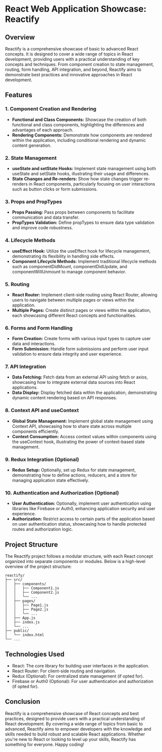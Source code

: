 # React Web Application Showcase: Reactify

## Overview
Reactify is a comprehensive showcase of basic to advanced React concepts. It is designed to cover a wide range of topics in React development, providing users with a practical understanding of key concepts and techniques. From component creation to state management, routing, form handling, API integration, and beyond, Reactify aims to demonstrate best practices and innovative approaches in React development.

## Features

### 1. Component Creation and Rendering
- **Functional and Class Components:** Showcase the creation of both functional and class components, highlighting the differences and advantages of each approach.
- **Rendering Components:** Demonstrate how components are rendered within the application, including conditional rendering and dynamic content generation.

### 2. State Management
- **useState and setState Hooks:** Implement state management using both useState and setState hooks, illustrating their usage and differences.
- **State Changes and Re-renders:** Show how state changes trigger re-renders in React components, particularly focusing on user interactions such as button clicks or form submissions.

### 3. Props and PropTypes
- **Props Passing:** Pass props between components to facilitate communication and data transfer.
- **PropTypes Validation:** Define propTypes to ensure data type validation and improve code robustness.

### 4. Lifecycle Methods
- **useEffect Hook:** Utilize the useEffect hook for lifecycle management, demonstrating its flexibility in handling side effects.
- **Component Lifecycle Methods:** Implement traditional lifecycle methods such as componentDidMount, componentDidUpdate, and componentWillUnmount to manage component behavior.

### 5. Routing
- **React Router:** Implement client-side routing using React Router, allowing users to navigate between multiple pages or views within the application.
- **Multiple Pages:** Create distinct pages or views within the application, each showcasing different React concepts and functionalities.

### 6. Forms and Form Handling
- **Form Creation:** Create forms with various input types to capture user data and interactions.
- **Form Submission:** Handle form submissions and perform user input validation to ensure data integrity and user experience.

### 7. API Integration
- **Data Fetching:** Fetch data from an external API using fetch or axios, showcasing how to integrate external data sources into React applications.
- **Data Display:** Display fetched data within the application, demonstrating dynamic content rendering based on API responses.

### 8. Context API and useContext
- **Global State Management:** Implement global state management using Context API, showcasing how to share state across multiple components efficiently.
- **Context Consumption:** Access context values within components using the useContext hook, illustrating the power of context-based state management.

### 9. Redux Integration (Optional)
- **Redux Setup:** Optionally, set up Redux for state management, demonstrating how to define actions, reducers, and a store for managing application state effectively.

### 10. Authentication and Authorization (Optional)
- **User Authentication:** Optionally, implement user authentication using libraries like Firebase or Auth0, enhancing application security and user experience.
- **Authorization:** Restrict access to certain parts of the application based on user authentication status, showcasing how to handle protected routes and authorization logic.

## Project Structure
The Reactify project follows a modular structure, with each React concept organized into separate components or modules. Below is a high-level overview of the project structure:

```
reactify/
├── src/
│   ├── components/
│   │   ├── Component1.js
│   │   ├── Component2.js
│   │   └── ...
│   ├── pages/
│   │   ├── Page1.js
│   │   ├── Page2.js
│   │   └── ...
│   ├── App.js
│   ├── index.js
│   └── ...
├── public/
│   └── index.html
└── ...
```

## Technologies Used
- React: The core library for building user interfaces in the application.
- React Router: For client-side routing and navigation.
- Redux (Optional): For centralized state management (if opted for).
- Firebase or Auth0 (Optional): For user authentication and authorization (if opted for).

## Conclusion
Reactify is a comprehensive showcase of React concepts and best practices, designed to provide users with a practical understanding of React development. By covering a wide range of topics from basic to advanced, Reactify aims to empower developers with the knowledge and skills needed to build robust and scalable React applications. Whether you're new to React or looking to level up your skills, Reactify has something for everyone. Happy coding!

